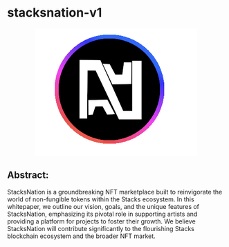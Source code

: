 # stacksnation-v1

<p align="center">
  <img width="374" height="295" src="stacksnation.png">
</p>

## Abstract:
StacksNation is a groundbreaking NFT marketplace built to reinvigorate the world of non-fungible tokens within the Stacks ecosystem. In this whitepaper, we outline our vision, goals, and the unique features of StacksNation, emphasizing its pivotal role in supporting artists and providing a platform for projects to foster their growth. We believe StacksNation will contribute significantly to the flourishing Stacks blockchain ecosystem and the broader NFT market.

